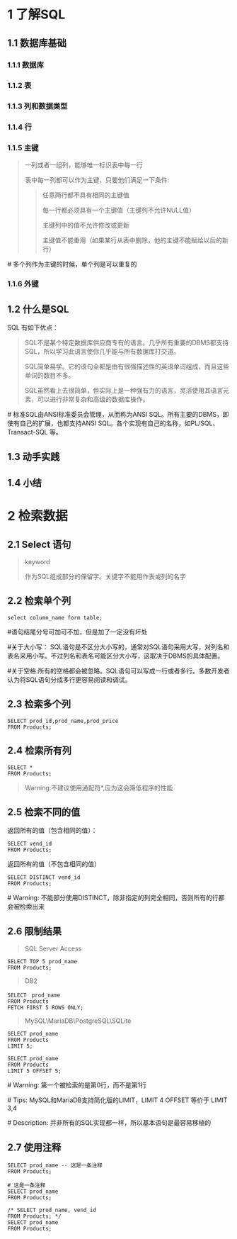 # 1 了解SQL
## 1.1 数据库基础
### 1.1.1 数据库
### 1.1.2 表
### 1.1.3 列和数据类型
### 1.1.4 行
### 1.1.5 主键  
>一列或者一组列，能够唯一标识表中每一行
>
>表中每一列都可以作为主键，只要他们满足一下条件:
>>任意两行都不具有相同的主键值
>>
>>每一行都必须具有一个主键值（主键列不允许NULL值）
>>
>>主键列中的值不允许修改或更新
>>
>>主键值不能重用（如果某行从表中删除，他的主键不能赋给以后的新行）

\# 多个列作为主键的时候，单个列是可以重复的

### 1.1.6 外键

## 1.2 什么是SQL
SQL 有如下优点：
>SQL不是某个特定数据库供应商专有的语言。几乎所有重要的DBMS都支持SQL，所以学习此语言使你几乎能与所有数据库打交道。
>
>SQL简单易学。它的语句全都是由有很强描述性的英语单词组成，而且这些单词的数目不多。
>
>SQL虽然看上去很简单，但实际上是一种强有力的语言，灵活使用其语言元素，可以进行非常复杂和高级的数据库操作。

\# 标准SQL由ANSI标准委员会管理，从而称为ANSI SQL。所有主要的DBMS，即使有自己的扩展，也都支持ANSI SQL。各个实现有自己的名称，如PL/SQL、Transact-SQL 等。

## 1.3 动手实践
## 1.4 小结

# 2 检索数据
## 2.1 Select 语句
>keyword 
>
>作为SQL组成部分的保留字。关键字不能用作表或列的名字

## 2.2 检索单个列
```
select column_name form table;
```
\#语句结尾分号可加可不加，但是加了一定没有坏处

\#关于大小写： SQL语句是不区分大小写的，通常对SQL语句采用大写，对列名和表名采用小写。不过列名和表名可能区分大小写，这取决于DBMS的具体配置。

\#关于空格:所有的空格都会被忽略。SQL语句可以写成一行或者多行。多数开发者认为将SQL语句分成多行更容易阅读和调试。

## 2.3 检索多个列
```
SELECT prod_id,prod_name,prod_price
FROM Products;
```

## 2.4 检索所有列
```
SELECT *
FROM Products;
```
>Warning:不建议使用通配符\*,应为这会降低程序的性能

## 2.5 检索不同的值
返回所有的值（包含相同的值）：
```
SELECT vend_id
FROM Products;
```
返回所有的值（不包含相同的值）
```
SELECT DISTINCT vend_id
FROM Products;
```
\# Warning: 不能部分使用DISTINCT，除非指定的列完全相同，否则所有的行都会被检索出来

## 2.6 限制结果
> SQL Server Access
```
SELECT TOP 5 prod_name
FROM Products;
```

>DB2
```
SELECT　prod_name
FROM Products
FETCH FIRST 5 ROWS ONLY;
```

>MySQL\MariaDB\PostgreSQL\SQLite
```
SELECT prod_name
FROM Products
LIMIT 5;
```
```
SELECT prod_name
FROM Products
LIMIT 5 OFFSET 5;
```
\# Warning: 第一个被检索的是第0行，而不是第1行

\# Tips: MySQL和MariaDB支持简化版的LIMIT，LIMIT 4 OFFSET 等价于 LIMIT 3,4

\# Description: 并非所有的SQL实现都一样，所以基本语句是最容易移植的

## 2.7 使用注释
```
SELECT prod_name -- 这是一条注释
FROM Products;
```
```
# 这是一条注释
SELECT prod_name
FROM Products;
```
```
/* SELECT prod_name, vend_id
FROM Products; */
SELECT prod_name
FROM Products;
```
